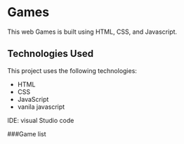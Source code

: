 # Games
 This web Games is built using HTML, CSS, and Javascript. 

## Technologies Used

This project uses the following technologies:

- HTML
- CSS
- JavaScript
- vanila javascript

IDE: visual Studio code 

###Game list 